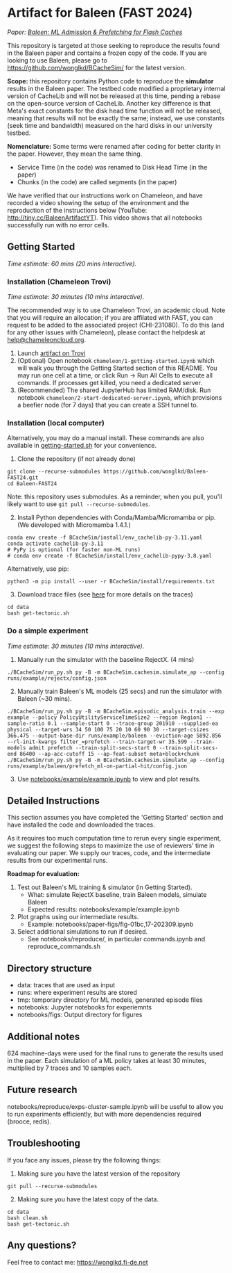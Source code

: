 # Artifact for Baleen (FAST 2024)

_Paper: [Baleen: ML Admission & Prefetching for Flash Caches](https://wonglkd.fi-de.net/papers/Baleen-FAST24.pdf)_

This repository is targeted at those seeking to reproduce the results found in the Baleen paper and contains a frozen copy of the code.
If you are looking to use Baleen, please go to https://github.com/wonglkd/BCacheSim/ for the latest version.

**Scope:** this repository contains Python code to reproduce the **simulator** results in the Baleen paper. The testbed code modified a proprietary internal version of CacheLib and will not be released at this time, pending a rebase on the open-source version of CacheLib. Another key difference is that Meta's exact constants for the disk head time function will not be released, meaning that results will not be exactly the same; instead, we use constants (seek time and bandwidth) measured on the hard disks in our university testbed.

**Nomenclature:**
Some terms were renamed after coding for better clarity in the paper. However, they mean the same thing.

- Service Time (in the code) was renamed to Disk Head Time (in the paper)
- Chunks (in the code) are called segments (in the paper)

We have verified that our instructions work on Chameleon, and have recorded a video showing the setup of the environment and the reproduction of the instructions below (YouTube: http://tiny.cc/BaleenArtifactYT). This video shows that all notebooks successfully run with no error cells.

## Getting Started

_Time estimate: 60 mins (20 mins interactive)._

### Installation (Chameleon Trovi)

_Time estimate: 30 minutes (10 mins interactive)._

The recommended way is to use Chameleon Trovi, an academic cloud. Note that you will require an allocation; if you are affilated with FAST, you can request to be added to the associated project (CHI-231080). To do this (and for any other issues with Chameleon), please contact the helpdesk at help@chameleoncloud.org.

1. Launch [artifact on Trovi](https://www.chameleoncloud.org/experiment/share/aa6fb454-6452-4fc8-994a-b028bfc3c82d)
2. (Optional) Open notebook `chameleon/1-getting-started.ipynb` which will walk you through the Getting Started section of this README. You may run one cell at a time, or click Run -> Run All Cells to execute all commands. If processes get killed, you need a dedicated server.
3. (Recommended) The shared JupyterHub has limited RAM/disk. Run notebook `chameleon/2-start-dedicated-server.ipynb`, which provisions a beefier node (for 7 days) that you can create a SSH tunnel to.

### Installation (local computer)

Alternatively, you may do a manual install. These commands are also available in [getting-started.sh](getting-started.sh) for your convenience.

1. Clone the repository (if not already done)

```
git clone --recurse-submodules https://github.com/wonglkd/Baleen-FAST24.git
cd Baleen-FAST24
```

Note: this repository uses submodules. As a reminder, when you pull, you'll likely want to use `git pull --recurse-submodules`.

2. Install Python dependencies with Conda/Mamba/Micromamba or pip. (We developed with Micromamba 1.4.1.)

```
conda env create -f BCacheSim/install/env_cachelib-py-3.11.yaml
conda activate cachelib-py-3.11
# PyPy is optional (for faster non-ML runs)
# conda env create -f BCacheSim/install/env_cachelib-pypy-3.8.yaml
```

Alternatively, use pip:

```
python3 -m pip install --user -r BCacheSim/install/requirements.txt
```

3. Download trace files (see [here](https://ftp.pdl.cmu.edu/pub/datasets/Baleen24/) for more details on the traces)

```
cd data
bash get-tectonic.sh
```

### Do a simple experiment

_Time estimate: 30 minutes (10 mins interactive)._

1. Manually run the simulator with the baseline RejectX. (4 mins)

```
./BCacheSim/run_py.sh py -B -m BCacheSim.cachesim.simulate_ap --config runs/example/rejectx/config.json
```

2. Manually train Baleen's ML models (25 secs) and run the simulator with Baleen (~30 mins).

```
./BCacheSim/run_py.sh py -B -m BCacheSim.episodic_analysis.train --exp example --policy PolicyUtilityServiceTimeSize2 --region Region1 --sample-ratio 0.1 --sample-start 0 --trace-group 201910 --supplied-ea physical --target-wrs 34 50 100 75 20 10 60 90 30 --target-csizes 366.475 --output-base-dir runs/example/baleen --eviction-age 5892.856 --rl-init-kwargs filter_=prefetch --train-target-wr 35.599 --train-models admit prefetch --train-split-secs-start 0 --train-split-secs-end 86400 --ap-acc-cutoff 15 --ap-feat-subset meta+block+chunk
./BCacheSim/run_py.sh py -B -m BCacheSim.cachesim.simulate_ap --config runs/example/baleen/prefetch_ml-on-partial-hit/config.json
```

3. Use [notebooks/example/example.ipynb](notebooks/example/example.ipynb) to view and plot results.


## Detailed Instructions

This section assumes you have completed the 'Getting Started' section and have
installed the code and downloaded the traces.

As it requires too much computation time to rerun every single experiment,
we suggest the following steps to maximize the use of reviewers' time in evaluating
our paper. We supply our traces, code, and the intermediate results from our experimental runs.

**Roadmap for evaluation:**

1. Test out Baleen's ML training & simulator (in Getting Started).
    - What: simulate RejectX baseline, train Baleen models, simulate Baleen
    - Expected results: notebooks/example/example.ipynb
2. Plot graphs using our intermediate results.
    - Example: notebooks/paper-figs/fig-01bc,17-202309.ipynb
3. Select additional simulations to run if desired.
    - See notebooks/reproduce/, in particular commands.ipynb and reproduce_commands.sh


## Directory structure

- data: traces that are used as input
- runs: where experiment results are stored
- tmp: temporary directory for ML models, generated episode files
- notebooks: Jupyter notebooks for experiemnts
- notebooks/figs: Output directory for figures


## Additional notes

624 machine-days were used for the final runs to generate the results used in the paper.
Each simulation of a ML policy takes at least 30 minutes, multiplied by 7 traces and 10 samples each.

## Future research

notebooks/reproduce/exps-cluster-sample.ipynb will be useful to allow you to run experiments efficiently, but with more dependencies required (brooce, redis).

## Troubleshooting

If you face any issues, please try the following things:

1. Making sure you have the latest version of the repository

```
git pull --recurse-submodules
```

2. Making sure you have the latest copy of the data.

```
cd data
bash clean.sh
bash get-tectonic.sh
```

## Any questions?

Feel free to contact me: https://wonglkd.fi-de.net
